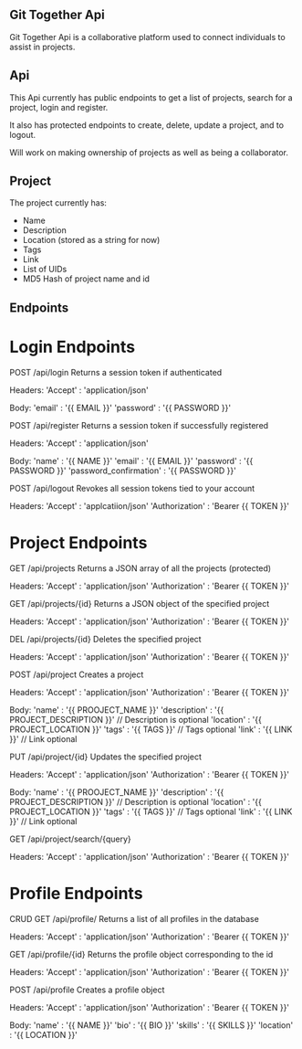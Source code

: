 ## Git Together Api

Git Together Api is a collaborative platform used to connect individuals to assist in projects. 

## Api

This Api currently has public endpoints to get a list of projects, search for a project, login and register.

It also has protected endpoints to create, delete, update a project, and to logout.

Will work on making ownership of projects as well as being a collaborator.

## Project

The project currently has:

- Name
- Description
- Location (stored as a string for now)
- Tags
- Link
- List of UIDs
- MD5 Hash of project name and id

## Endpoints

# Login Endpoints

POST /api/login         Returns a session token if authenticated

Headers:
'Accept' : 'application/json'

Body:
'email' : '{{ EMAIL }}'
'password' : '{{ PASSWORD }}'

POST /api/register      Returns a session token if successfully registered

Headers:
'Accept' : 'application/json'

Body:
'name' : '{{ NAME }}'
'email' : '{{ EMAIL }}'
'password' : '{{ PASSWORD }}'
'password_confirmation' : '{{ PASSWORD }}'

POST /api/logout        Revokes all session tokens tied to your account

Headers:
'Accept' : 'applcatiion/json'
'Authorization' : 'Bearer {{ TOKEN }}'


# Project Endpoints

GET /api/projects       Returns a JSON array of all the projects (protected)

Headers:
'Accept' : 'application/json'
'Authorization' : 'Bearer {{ TOKEN }}'

GET /api/projects/{id}  Returns a JSON object of the specified project

Headers:
'Accept' : 'application/json'
'Authorization' : 'Bearer {{ TOKEN }}'

DEL /api/projects/{id}  Deletes the specified project

Headers:
'Accept' : 'application/json'
'Authorization' : 'Bearer {{ TOKEN }}'

POST /api/project      Creates a project

Headers:
'Accept' : 'application/json'
'Authorization' : 'Bearer {{ TOKEN }}'

Body:
'name' : '{{ PROOJECT_NAME }}'
'description' : '{{ PROJECT_DESCRIPTION }}'             // Description is optional
'location' : '{{ PROJECT_LOCATION }}'
'tags' : '{{ TAGS }}'                                   // Tags optional
'link' : '{{ LINK }}'                                   // Link optional


PUT /api/project/{id}   Updates the specified project

Headers:
'Accept' : 'application/json'
'Authorization' : 'Bearer {{ TOKEN }}'

Body:
'name' : '{{ PROOJECT_NAME }}'
'description' : '{{ PROJECT_DESCRIPTION }}'             // Description is optional
'location' : '{{ PROJECT_LOCATION }}'
'tags' : '{{ TAGS }}'                                   // Tags optional
'link' : '{{ LINK }}'                                   // Link optional

GET /api/project/search/{query}

Headers:
'Accept' : 'application/json'
'Authorization' : 'Bearer {{ TOKEN }}'

# Profile Endpoints

CRUD
GET /api/profile/   Returns a list of all profiles in the database

Headers:
'Accept' : 'application/json'
'Authorization' : 'Bearer {{ TOKEN }}'

GET /api/profile/{id}   Returns the profile object corresponding to the id

Headers:
'Accept' : 'application/json'
'Authorization' : 'Bearer {{ TOKEN }}'

POST /api/profile   Creates a profile object

Headers:
'Accept' : 'application/json'
'Authorization' : 'Bearer {{ TOKEN }}'

Body:
'name' : '{{ NAME }}'
'bio' : '{{ BIO }}'
'skills' : '{{ SKILLS }}'
'location' : '{{ LOCATION }}'

